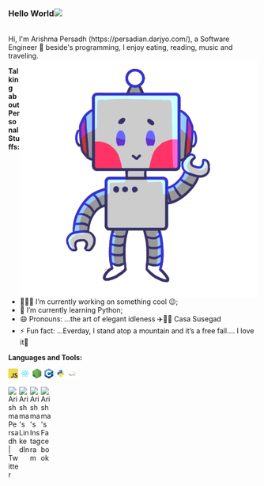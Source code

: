 ### Hello World<img src="https://media.giphy.com/media/hvRJCLFzcasrR4ia7z/giphy.gif" width="25px">

<br />
Hi, I'm Arishma Persadh (https://persadian.darjyo.com/), a Software Engineer 🚀 beside's programming, I enjoy eating, reading, music and traveling.
<img align="right" alt="GIF" src="https://github.com/arishma108/arishma108/blob/main/hi.gif?raw=true" width="480" height="480" />
  
**Talking about Personal Stuffs:**

- 👨🏽‍💻 I’m currently working on something cool :wink:;
- 🌱 I’m currently learning Python; 
- 😄 Pronouns: …the art of elegant idleness ✈️🚤⚓ Casa Susegad
- ⚡ Fun fact: ...Everday, I stand atop a mountain and it’s a free fall.... I love it🖤 

**Languages and Tools:**  

<code><img height="20" src="https://raw.githubusercontent.com/github/explore/80688e429a7d4ef2fca1e82350fe8e3517d3494d/topics/javascript/javascript.png"></code>
<code><img height="20" src="https://raw.githubusercontent.com/github/explore/80688e429a7d4ef2fca1e82350fe8e3517d3494d/topics/react/react.png"></code>
<code><img height="20" src="https://raw.githubusercontent.com/github/explore/80688e429a7d4ef2fca1e82350fe8e3517d3494d/topics/nodejs/nodejs.png"></code>
<code><img height="20" src="https://raw.githubusercontent.com/github/explore/80688e429a7d4ef2fca1e82350fe8e3517d3494d/topics/cpp/cpp.png"></code>
<code><img height="20" src="https://raw.githubusercontent.com/github/explore/80688e429a7d4ef2fca1e82350fe8e3517d3494d/topics/python/python.png"></code>
<code><img height="20" src="https://raw.githubusercontent.com/github/explore/80688e429a7d4ef2fca1e82350fe8e3517d3494d/topics/mysql/mysql.png"></code>

<a href="https://twitter.com/persadian">
<img align="left" alt="Arishma Persadh | Twitter" width="22px" src="https://cdn.jsdelivr.net/npm/simple-icons@v3/icons/twitter.svg" />
</a>
<a href="https://www.linkedin.com/in/d-r-persadh-99005a21//">
<img align="left" alt="Arishma's LinkedIn" width="22px" src="https://cdn.jsdelivr.net/npm/simple-icons@v3/icons/linkedin.svg" />
</a>
<a href="https://www.instagram.com/persadian/">
<img align="left" alt="Arishma's Instagram" width="22px" src="https://cdn.jsdelivr.net/npm/simple-icons@v3/icons/instagram.svg" />
</a>
<a href="https://www.facebook.com/user/geekyabhi/">
<img align="left" alt="Arishma's Facebook" width="22px" src="https://cdn.jsdelivr.net/npm/simple-icons@3.12.1/icons/facebook.svg" />
</a>


<!--
**arishma108/arishma108** is a ✨ _special_ ✨ repository because its `README.md` (this file) appears on your GitHub profile.













